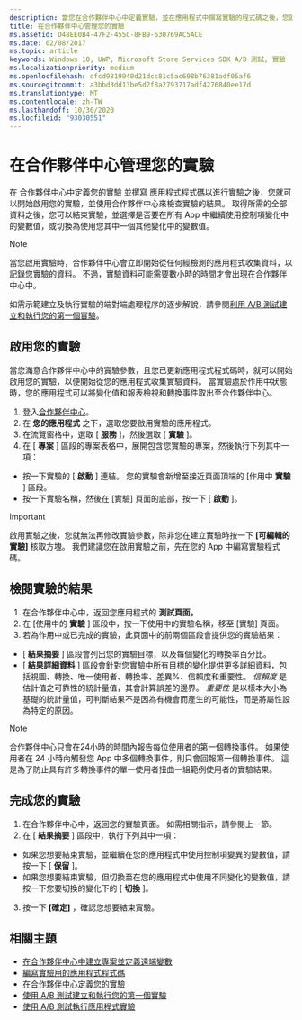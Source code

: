 ```yaml
---
description: 當您在合作夥伴中心中定義實驗，並在應用程式中撰寫實驗的程式碼之後，您就可以開始使用您的實驗，並使用合作夥伴中心來檢查實驗的結果。
title: 在合作夥伴中心管理您的實驗
ms.assetid: D48EE0B4-47F2-455C-8FB9-630769AC5ACE
ms.date: 02/08/2017
ms.topic: article
keywords: Windows 10, UWP, Microsoft Store Services SDK A/B 測試, 實驗
ms.localizationpriority: medium
ms.openlocfilehash: dfcd9819940d21dcc81c5ac698b76381adf05af6
ms.sourcegitcommit: a3bbd3dd13be5d2f8a2793717adf4276840ee17d
ms.translationtype: MT
ms.contentlocale: zh-TW
ms.lasthandoff: 10/30/2020
ms.locfileid: "93030551"
---
```

# <a name="manage-your-experiment-in-partner-center"></a>在合作夥伴中心管理您的實驗

在 [合作夥伴中心中定義您的實驗](define-your-experiment-in-the-dev-center-dashboard.md) 並撰寫 [應用程式程式碼以進行實驗](code-your-experiment-in-your-app.md)之後，您就可以開始啟用您的實驗，並使用合作夥伴中心來檢查實驗的結果。 取得所需的全部資料之後，您可以結束實驗，並選擇是否要在所有 App 中繼續使用控制項變化中的變數值，或切換為使用您其中一個其他變化中的變數值。

> [!NOTE]
> 當您啟用實驗時，合作夥伴中心會立即開始從任何經檢測的應用程式收集資料，以記錄您實驗的資料。 不過，實驗資料可能需要數小時的時間才會出現在合作夥伴中心中。

如需示範建立及執行實驗的端對端處理程序的逐步解說，請參閱[利用 A/B 測試建立和執行您的第一個實驗](create-and-run-your-first-experiment-with-a-b-testing.md)。

## <a name="activate-your-experiment"></a>啟用您的實驗

當您滿意合作夥伴中心中的實驗參數，且您已更新應用程式程式碼時，就可以開始啟用您的實驗，以便開始從您的應用程式收集實驗資料。 當實驗處於作用中狀態時，您的應用程式可以將變化值和報表檢視和轉換事件取出至合作夥伴中心。

1. 登入[合作夥伴中心](https://partner.microsoft.com/dashboard)。
2. 在 **您的應用程式** 之下，選取您要啟用實驗的應用程式。
3. 在流覽窗格中，選取 [ **服務** ]，然後選取 [ **實驗** ]。
4. 在 [ **專案** ] 區段的專案表格中，展開包含您實驗的專案，然後執行下列其中一項：
  * 按一下實驗的 [ **啟動** ] 連結。 您的實驗會新增至接近頁面頂端的 [作用中 **實驗** ] 區段。
  * 按一下實驗名稱，然後在 [實驗] 頁面的底部，按一下 [ **啟動** ]。

> [!IMPORTANT]
> 啟用實驗之後，您就無法再修改實驗參數，除非您在建立實驗時按一下 **\[可編輯的實驗\]** 核取方塊。 我們建議您在啟用實驗之前，先在您的 App 中編寫實驗程式碼。

## <a name="review-the-results-of-your-experiment"></a>檢閱實驗的結果

1. 在合作夥伴中心中，返回您應用程式的 **測試頁面。**
2. 在 [使用中的 **實驗** ] 區段中，按一下使用中的實驗名稱，移至 [實驗] 頁面。
3. 若為作用中或已完成的實驗，此頁面中的前兩個區段會提供您的實驗結果︰
  * [ **結果摘要** ] 區段會列出您的實驗目標，以及每個變化的轉換率百分比。
  * [ **結果詳細資料** ] 區段會針對您實驗中所有目標的變化提供更多詳細資料，包括視圖、轉換、唯一使用者、轉換率、差異%、信賴度和重要性。 *信賴度* 是估計值之可靠性的統計量值，其會計算誤差的邊界。 *重要性* 是以樣本大小為基礎的統計量值，可判斷結果不是因為有機會而產生的可能性，而是將屬性設為特定的原因。

> [!NOTE]
> 合作夥伴中心只會在24小時的時間內報告每位使用者的第一個轉換事件。 如果使用者在 24 小時內觸發您 App 中多個轉換事件，則只會回報第一個轉換事件。 這是為了防止具有許多轉換事件的單一使用者扭曲一組範例使用者的實驗結果。


## <a name="complete-your-experiment"></a>完成您的實驗

1. 在合作夥伴中心中，返回您的實驗頁面。 如需相關指示，請參閱上一節。
2. 在 [ **結果摘要** ] 區段中，執行下列其中一項：
  * 如果您想要結束實驗，並繼續在您的應用程式中使用控制項變異的變數值，請按一下 [ **保留** ]。
  * 如果您想要結束實驗，但切換至在您的應用程式中使用不同變化的變數值，請按一下您要切換的變化下的 [ **切換** ]。
3. 按一下 **[確定]** ，確認您想要結束實驗。


## <a name="related-topics"></a>相關主題

* [在合作夥伴中心中建立專案並定義遠端變數](create-a-project-and-define-remote-variables-in-the-dev-center-dashboard.md)
* [編寫實驗用的應用程式程式碼](code-your-experiment-in-your-app.md)
* [在合作夥伴中心定義您的實驗](define-your-experiment-in-the-dev-center-dashboard.md)
* [使用 A/B 測試建立和執行您的第一個實驗](create-and-run-your-first-experiment-with-a-b-testing.md)
* [使用 A/B 測試執行應用程式實驗](run-app-experiments-with-a-b-testing.md)
